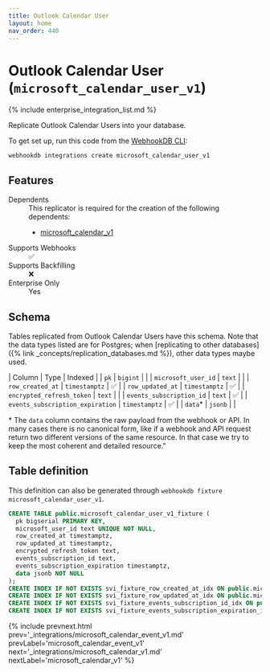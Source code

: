 ```yaml
---
title: Outlook Calendar User
layout: home
nav_order: 440
---
```


# Outlook Calendar User (`microsoft_calendar_user_v1`)

{% include enterprise_integration_list.md %}


Replicate Outlook Calendar Users into your database.

To get set up, run this code from the [WebhookDB CLI](https://webhookdb.com/terminal):
```
webhookdb integrations create microsoft_calendar_user_v1
```

## Features

<dl>
<dt>Dependents</dt>
<dd>This replicator is required for the creation of the following dependents:
<ul>
<li><a href="{% link _integrations/microsoft_calendar_v1.md %}">microsoft_calendar_v1</a></li>
</ul>
</dd>

<dt>Supports Webhooks</dt>
<dd>✅</dd>
<dt>Supports Backfilling</dt>
<dd>❌</dd>
<dt>Enterprise Only</dt>
<dd>Yes</dd>

</dl>

## Schema

Tables replicated from Outlook Calendar Users have this schema.
Note that the data types listed are for Postgres;
when [replicating to other databases]({% link _concepts/replication_databases.md %}),
other data types maybe used.

| Column | Type | Indexed |
| `pk` | `bigint` |  |
| `microsoft_user_id` | `text` |  |
| `row_created_at` | `timestamptz` | ✅ |
| `row_updated_at` | `timestamptz` | ✅ |
| `encrypted_refresh_token` | `text` |  |
| `events_subscription_id` | `text` | ✅ |
| `events_subscription_expiration` | `timestamptz` | ✅ |
| `data`* | `jsonb` |  |

<span class="fs-3">* The `data` column contains the raw payload from the webhook or API.
In many cases there is no canonical form, like if a webhook and API request return
two different versions of the same resource.
In that case we try to keep the most coherent and detailed resource."</span>

## Table definition

This definition can also be generated through `webhookdb fixture microsoft_calendar_user_v1`.

```sql
CREATE TABLE public.microsoft_calendar_user_v1_fixture (
  pk bigserial PRIMARY KEY,
  microsoft_user_id text UNIQUE NOT NULL,
  row_created_at timestamptz,
  row_updated_at timestamptz,
  encrypted_refresh_token text,
  events_subscription_id text,
  events_subscription_expiration timestamptz,
  data jsonb NOT NULL
);
CREATE INDEX IF NOT EXISTS svi_fixture_row_created_at_idx ON public.microsoft_calendar_user_v1_fixture (row_created_at);
CREATE INDEX IF NOT EXISTS svi_fixture_row_updated_at_idx ON public.microsoft_calendar_user_v1_fixture (row_updated_at);
CREATE INDEX IF NOT EXISTS svi_fixture_events_subscription_id_idx ON public.microsoft_calendar_user_v1_fixture (events_subscription_id);
CREATE INDEX IF NOT EXISTS svi_fixture_events_subscription_expiration_idx ON public.microsoft_calendar_user_v1_fixture (events_subscription_expiration);
```

{% include prevnext.html prev='_integrations/microsoft_calendar_event_v1.md' prevLabel='microsoft_calendar_event_v1' next='_integrations/microsoft_calendar_v1.md' nextLabel='microsoft_calendar_v1' %}
